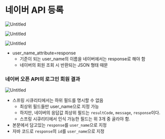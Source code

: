 # 네이버 API 등록

![Untitled](%E1%84%82%E1%85%A6%E1%84%8B%E1%85%B5%E1%84%87%E1%85%A5%20API%20%E1%84%83%E1%85%B3%E1%86%BC%E1%84%85%E1%85%A9%E1%86%A8%200bb94edc5d9d48808dcb69f287a5617c/Untitled.png)

![Untitled](%E1%84%82%E1%85%A6%E1%84%8B%E1%85%B5%E1%84%87%E1%85%A5%20API%20%E1%84%83%E1%85%B3%E1%86%BC%E1%84%85%E1%85%A9%E1%86%A8%200bb94edc5d9d48808dcb69f287a5617c/Untitled%201.png)

![Untitled](%E1%84%82%E1%85%A6%E1%84%8B%E1%85%B5%E1%84%87%E1%85%A5%20API%20%E1%84%83%E1%85%B3%E1%86%BC%E1%84%85%E1%85%A9%E1%86%A8%200bb94edc5d9d48808dcb69f287a5617c/Untitled%202.png)

- user_name_attribute=response
    - 기준이 되는 user_name의 이름을 네이버에서는 response로 해야 함
    - 네이버의 회원 조회 시 반환되는 JSON 형태 때문

### 네이버 오픈 API의 로그인 회원 결과

![Untitled](%E1%84%82%E1%85%A6%E1%84%8B%E1%85%B5%E1%84%87%E1%85%A5%20API%20%E1%84%83%E1%85%B3%E1%86%BC%E1%84%85%E1%85%A9%E1%86%A8%200bb94edc5d9d48808dcb69f287a5617c/Untitled%203.png)

- 스프링 시큐리티에서는 하위 필드를 명시할 수 없음
    - 최상위 필드들만 user_name으로 지정 가능
    - 하지만, 네이버의 응답값 최상위 필드는 `resultCode`, `message`, `response`이다.
    - 스프링 시큐리티에서 인식 가능한 필드는 위 3개 중 골라야 함.
- 본문에서 담고있는 `response`를 `user_name`으로 지정
- 자바 코드로 `response`의 `id`를 `user_name`으로 지정